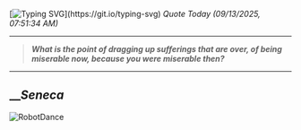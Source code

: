 [![Typing SVG](https://readme-typing-svg.herokuapp.com?font=Press+Start+2P&color=C2F784&size=35&width=900&height=100&lines=Hello+World%2C+I'm+Hung+!)](https://git.io/typing-svg) 
_Quote Today (09/13/2025, 07:51:34 AM)_
___
>**_What is the point of dragging up sufferings that are over, of being miserable now, because you were miserable then?_**
___

## __**_Seneca_**

![RobotDance](src/assets/images/robot-dancing-dribble.gif?style=center)
